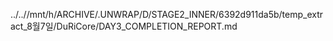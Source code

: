 ../..//mnt/h/ARCHIVE/.UNWRAP/D/STAGE2_INNER/6392d911da5b/temp_extract_8월7일/DuRiCore/DAY3_COMPLETION_REPORT.md
